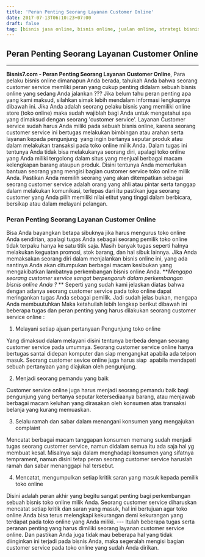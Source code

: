 ```yaml
---
title: 'Peran Penting Seorang Layanan Customer Online'
date: 2017-07-13T06:10:23+07:00
draft: false
tag: [bisnis jasa online, bisnis online, jualan online, strategi bisnis online, Tips]
---
```

## Peran Penting Seorang Layanan Customer Online
----

**Bisnis7.com - Peran Penting Seorang Layanan Customer Online**, Para pelaku bisnis online dimanapun Anda berada, tahukah Anda bahwa seorang customer service memliki peran yang cukup penting didalam sebuah bisnis online yang sedang Anda jalankan ??? Jika belum tahu peran penting apa yang kami maksud, silahkan simak lebih mendalam informasi lengkapnya dibawah ini. Jika Anda adalah seorang pelaku bisnis yang memiliki online store (toko online) maka sudah wajiblah bagi Anda untuk mengetahui apa yang dimaksud dengan seorang 'customer service'. Layanan Customer service sudah harus Anda miliki pada sebuah bisnis online, karena seorang customer service ini bertugas melakukan bimbingan atau arahan serta layanan kepada pengunjung  yang ingin bertanya seputar produk atau dalam melakukan transaksi pada toko online milik Anda. Dalam tugas ini tentunya Anda tidak bisa melakukanya seorang diri, apalagi toko online yang Anda miliki tergolong dalam situs yang menjual berbagai macam kelengkapan barang ataupun produk. Disini tentunya Anda memerlukan bantuan seorang yang mengisi bagian customer service toko online milik Anda. Pastikan Anda memilih seorang yang akan ditempatkan sebagai seorang customer service adalah orang yang ahli atau pintar serta tanggap dalam melakukan komunikasi, terlepas dari itu pastikan juga seorang customer yang Anda pilih memiliki nilai etitut yang tinggi dalam berbicara, bersikap atau dalam melayani pelangan.

### Peran Penting Seorang Layanan Customer Online

Bisa Anda bayangkan betapa sibuknya jika harus mengurus toko online Anda sendirian, apalagi tugas Anda sebagai seorang pemilik toko online tidak terpaku hanya ke satu titik saja. Masih banyak tugas seperti halnya melakukan keguatan promosi, stok barang, dan hal sibuk lainnya. Jika Anda memaksakan seorang diri dalam menjalankan bisnis online ini, yang ada nantinya Anda akan ditumpukan berbagai macam kesibukan yang mengakibatkan lambatnya perkembangan bisnis online Anda. **_Mengapa seorang customer service sangat berpengaruh dalam perkembangan bisnis online Anda ?_ ** Seperti yang sudah kami jelaskan diatas bahwa dengan adanya seorang customer service pada toko online dapat meringankan tugas Anda sebagai pemilik. Jadi sudah jelas bukan, mengapa Anda membuutuhkan Maka ketahuilah lebih lengkap berikut dibawah ini beberapa tugas dan peran penting yang harus dilakukan seorang customer service online :

1.  Melayani setiap ajuan pertanyaan Pengunjung toko online

Yang dimaksud dalam melayani disini tentunya berbeda dengan seorang customer service pada umumnya. Seorang customer service online hanya bertugas santai didepan komputer dan siap mengangkat apabila ada telpon masuk. Seorang customer sevice online juga harus siap  apabila mendapati sebuah pertanyaan yang diajukan oleh pengunjung.

2.  Menjadi seorang pemandu yang baik

Customer service online juga harus menjadi seorang pemandu baik bagi pengunjung yang bertanya seputar ketersediaanya barang, atau menjawab berbagai macam keluhan yang dirasakan oleh konsumen atas transaksi belanja yang kurang memuaskan.

3.  Selalu ramah dan sabar dalam menangani konsumen yang mengajukan complaint

Mencatat berbagai macam tanggapan konsumen memang sudah menjadi tugas seorang customer service, namun didalam semua itu ada saja hal yg membuat kesal. Misalnya saja dalam menghadapi konsumen yang sifatnya temprament, namun disini tetap peran seorang customer service haruslah ramah dan sabar menanggapi hal tersebut.

4.  Mencatat, mengumpulkan setiap kritik saran yang masuk kepada pemilik toko online

Disini adalah peran akhir yang begitu sangat penting bagi perkembangan sebuah bisnis toko online milik Anda. Seorang customer service diharuskan mencatat setiap kritik dan saran yang masuk, hal ini bertujuan agar toko online Anda bisa terus melengkapi kekurangan demi kekurangan yang terdapat pada toko online yang Anda miliki. --- Itulah beberapa tugas serta peranan penting yang harus dimiliki seorang layanan customer service online. Dan pastikan Anda juga tidak mau beberapa hal yang tidak diinginkan ini terjadi pada bisnis Anda, maka segeralah mengisi bagian customer service pada toko online yang sudah Anda dirikan.